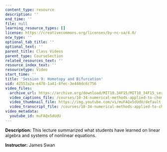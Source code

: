 ```yaml
---
content_type: resource
description: ''
end_time: ''
file: null
learning_resource_types: []
license: https://creativecommons.org/licenses/by-nc-sa/4.0/
ocw_type: ''
optional_tab_title: ''
optional_text: ''
parent_title: Class Videos
parent_type: CourseSection
related_resources_text: ''
resource_index_text: ''
resourcetype: Video
start_time: ''
title: 'Session 9: Homotopy and Bifurcation'
uid: 42553a2a-e478-1a41-8fec-3e440dc6c756
video_files:
  archive_url: https://archive.org/download/MIT10.34F15/MIT10_34F15_ses09_300k.mp4
  video_captions_file: /courses/10-34-numerical-methods-applied-to-chemical-engineering-fall-2015/8f5c185a4ab35905b3467cab379e281d_muFAQx5dUdU.vtt
  video_thumbnail_file: https://img.youtube.com/vi/muFAQx5dUdU/default.jpg
  video_transcript_file: /courses/10-34-numerical-methods-applied-to-chemical-engineering-fall-2015/1850f15b0ba6f3d1ae1327b5aa540ac4_muFAQx5dUdU.pdf
video_metadata:
  youtube_id: muFAQx5dUdU
---
```


**Description:** This lecture summarized what students have learned on linear algebra and systems of nonlinear equations.

**Instructor:** James Swan

